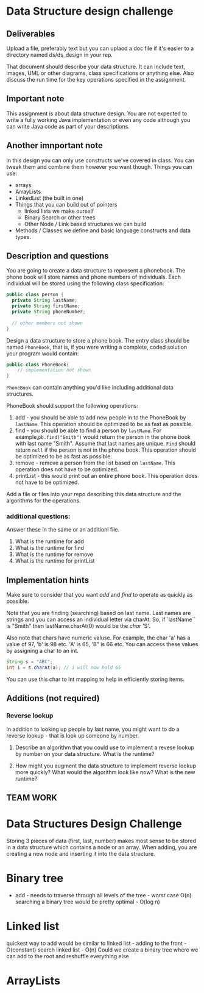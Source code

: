 # Data Structure design challenge

## Deliverables

Upload a file, preferably text but you can uplaod a doc file if it's easier to  a directory named ds/ds_design in your rep. 

That document should describe your data structure. It can include text, images, UML or other diagrams, class specifications or anything else. Also discuss the run time for the key operations specified in the assignment.

## Important note

This assignment is about data structure design. You are not expected to write a fully working Java implementation or even any code although you can write Java code as part of your descriptions.

## Another imnportant note

In this design you can only use constructs we've covered in class. You can tweak them and combine them however you want though. Things you can use:

 - arrays
 - ArrayLists
 - LinkedList (the built in one)
 - Things that you can build out of pointers 
   - linked lists we make ourself
   - Binary Search or other trees
   - Other Node / Link based structures we can build
- Methods / Classes we define and basic language    constructs and data
  types.
   

## Description and questions

You are going to create a data structure to represent a phonebook. The phone book will store names and phone numbers of individuals. Each individual will be stored using the following class specification:

```java
public class person {
  private String lastName;
  private String firstName;
  private String phoneNumber;
  
  // other members not shown
}	
```

Design a data structure to store a phone book. The entry class should be named `PhoneBook`, that is, if you were writing a complete, coded solution your program would contain:

```Java
public class PhoneBook{
	// implementation not shown
}
```

`PhoneBook` can contain anything you'd like including additional data structures.

PhoneBook should support the following operations:

1. add - you should be able to add new people in to the PhoneBook by
   `lastName`. This operation should be optimized to be as fast as possible.
2. find - you should be able to find a person by `lastName`. For example,`pb.find("Smith")` would return the person in the phone book with last name "Smith". Assume that last names are unique. `Find` should
   return `null` if the person is not in the phone book. This operation should be optimized to be as fast as possible.
3. remove - remove a person from the list based on `lastName`. This operation does not have to be optimized.
4. printList - this would print out an entire phone book. This operation does not have to be optimized.

Add a file or files into your repo describing this data structure and the algorithms for the operations.

### additional questions:

Answer these in the same or an additionl file.

1. What is the runtime for add
1. What is the runtime for find
1. What is the runtime for remove
1. What is the runtime for printList



## Implementation hints

Make sure to consider that you want *add* and *find* to operate as quickly as possible.

Note that you are finding (searching) based on last name. Last names
are strings and you can access an individual letter via charAt. So, if `lastName`` is "Smith" then lastName.charAt(0) would be the *char* 'S'.

Also note that chars have numeric valuse. For example, the char 'a' has a value of 97, 'b' is 98 etc. 'A' is 65, 'B" is 66 etc.  You can access these values by assigning a char to an int.

```java
String s = "ABC";
int i = s.charAt(a); // i will now hold 65
```

You can use this char to int mapping to help in efficiently storing items.

## Additions (not required)

### Reverse lookup

In addition to looking up people by last name, you might want to do a reverse lookup - that is look up someone by number.

1. Describe an algorithm that you could use to implement a revese lookup by number on your data structure. What is the runtime?

2. How might you augment the data structure to implement reverse lookup more quickly? What would the algorithm look like now? What is the new runtime?
   
## TEAM WORK

# Data Structures Design Challenge
Storing 3 pieces of data (first, last, number) makes most sense to be stored in a data structure which contains a node or an array.
When adding, you are creating a new node and inserting it into the data structure.

# Binary tree
- add - needs to traverse through all levels of the tree - worst case O(n)
searching a binary tree would be pretty optimal - O(log n)

# Linked list 
quickest way to add would be similar to linked list - adding to the front - O(constant)
search linked list - O(n)
Could we create a binary tree where we can add to the root and reshuffle everything else

# ArrayLists